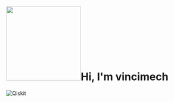 # <img src="https://media.giphy.com/media/HQHwvSBSy7s0AXOlWt/giphy.gif" width="200"/>Hi, I'm vincimech

![Qiskit](https://img.shields.io/badge/Qiskit-%236929C4.svg?style=for-the-badge&logo=Qiskit&logoColor=white)
